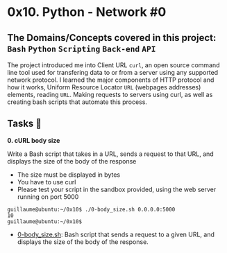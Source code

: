 # 0x10. Python - Network #0
## The Domains/Concepts covered in this project: `Bash` `Python` `Scripting` `Back-end` `API`

The project introduced me into Client URL `curl`, an open source command line tool used for 
transfering data to or from a server using any supported network protocol. I learned the major 
components of HTTP protocol and how it works, Uniform Resource Locator `URL` (webpages addresses) 
elements, reading `URL`. Making requests to servers using curl, as well as creating bash scripts 
that automate this process.

## Tasks :page_with_curl:
**0. cURL body size**

Write a Bash script that takes in a URL, sends a request to that URL, and displays the size of 
the body of the response

 * The size must be displayed in bytes
 * You have to use curl
 * Please test your script in the sandbox provided, using the web server running on port 5000

```
guillaume@ubuntu:~/0x10$ ./0-body_size.sh 0.0.0.0:5000
10
guillaume@ubuntu:~/0x10$ 
```
  * [0-body_size.sh](./0-body_size.sh): Bash script that sends a request to a given URL, and displays 
the size of the body of the response.
